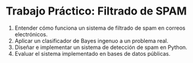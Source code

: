 # Trabajo Práctico: Filtrado de SPAM
1. Entender cómo funciona un sistema de filtrado de spam en correos electrónicos.
2. Aplicar un clasificador de Bayes ingenuo a un problema real.
3. Diseñar e implementar un sistema de detección de spam en Python.
4. Evaluar el sistema implementado en bases de datos públicas.
